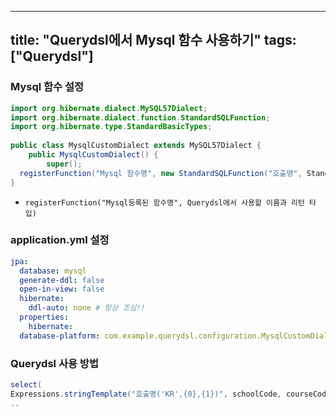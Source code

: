 

--- 
title: "Querydsl에서 Mysql 함수 사용하기"
tags: ["Querydsl"]
--- 

### Mysql 함수 설정 
```java
import org.hibernate.dialect.MySQL57Dialect;  
import org.hibernate.dialect.function.StandardSQLFunction;  
import org.hibernate.type.StandardBasicTypes;  
  
public class MysqlCustomDialect extends MySQL57Dialect {  
    public MysqlCustomDialect() {  
        super();  
  registerFunction("Mysql 함수명", new StandardSQLFunction("호출명", StandardBasicTypes.STRING));  
}
```
- `registerFunction("Mysql등록된 함수명", Querydsl에서 사용할 이름과 리턴 타입)`

### application.yml 설정
```yml 
jpa: 
  database: mysql  
  generate-ddl: false  
  open-in-view: false  
  hibernate: 
    ddl-auto: none # 항상 조심!! 
  properties: 
    hibernate: 
  database-platform: com.example.querydsl.configuration.MysqlCustomDialect # 이 부분에 생성
```

### Querydsl 사용 방법
```java
select(
Expressions.stringTemplate("호출명('KR',{0},{1})", schoolCode, courseCode),
..
```

